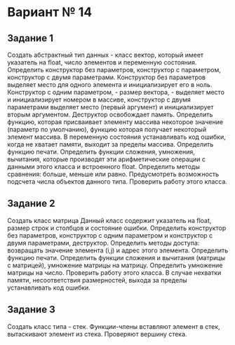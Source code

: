 # Вариант № 14

## Задание 1
Создать абстрактный тип данных - класс вектор, который имеет указатель на float, число элементов и переменную состояния. Определить конструктор без параметров, конструктор с параметром, конструктор с двумя параметрами. Конструктор без параметров выделяет место для одного элемента и инициализирует его в ноль. Конструктор с одним параметром, - размер вектора, - выделяет место и инициализирует номером в массиве, конструктор с двумя параметрами выделяет место (первый аргумент) и инициализирует вторым аргументом. Деструктор освобождает память. Определить функцию, которая присваивает элементу массива некоторое значение (параметр по умолчанию), функцию которая получает некоторый элемент массива. В переменную состояния устанавливать код ошибки, когда не хватает памяти, выходит за пределы массива. Определить функцию печати. Определить функции сложения, умножения, вычитания, которые производят эти арифметические операции с данными этого класса и встроенного float. Определить методы сравнения: больше, меньше или равно. Предусмотреть возможность подсчета числа объектов данного типа. Проверить работу этого класса. 

## Задание 2
Создать класс матрица Данный класс содержит указатель на float, размер строк и столбцов и состояние ошибки. Определить конструктор без параметров, конструктор с одним параметром и конструктор с двумя параметрами, деструктор. Определить методы доступа: возвращать значение элемента (i,j) и адрес этого элемента. Определить функцию печати. Определить функции сложения и вычитания (матрицы с матрицей), умножение матрицы на матрицу. Определить умножение матрицы на число. Проверить работу этого класса. В случае нехватки памяти, несоответствия размерностей, выхода за пределы устанавливать код ошибки.

## Задание 3
Создать класс типа - стек. Функции-члены вставляют элемент в стек, вытаскивают элемент из стека. Проверяют вершину стека.
